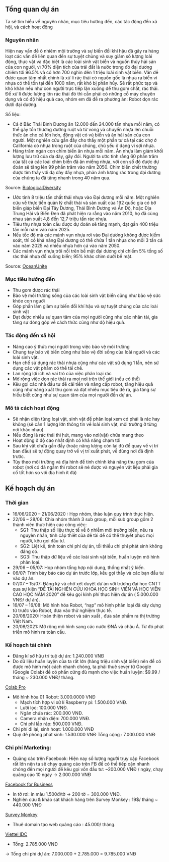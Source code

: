## Tổng quan dự án

Ta sẽ tìm hiểu về nguyên nhân, mục tiêu hướng đến, các tác động đến  xã hội, và cách hoạt động

### Nguyên nhân

Hiện nay vấn đề ô nhiêm môi trường và sự biến đổi khí hậu đã gây ra hàng loạt các vấn đề liên quan đến sự tuyệt chủng và suy giảm số lượng loài động, thực vật và đặc biệt là các loài sinh vật biển và nguồn thủy hải sản của con người, vì 70% diện tích của trái đất là nước trong đó đại dương chiếm tới 96.5% và có hơn 700 nghìn đến 1 triệu loài sinh vật biển. Vấn đề được quan tâm nhất chính là xử lí rác thải có nguồn gốc là nhựa ra biển vì nhựa có thể tồn tại đến 1000 năm, rất khó bị phân hủy. Sẽ rất phức tạp và khó khăn nếu như con người trực tiếp lặn xuống để thu gom chất, rác thải. Để xử lí được lượng lớn rác thải đó thì cần phải có những cỗ máy chuyên dụng và có độ hiệu quả cao, nhóm em đã đề ra phương án: Robot dọn rác dưới đại dương.

Số liệu: 
- Cá ở Bắc Thái Bình Dương ăn 12.000 đến 24.000 tấn nhựa mỗi năm, có thể gây tổn thương đường ruột và tử vong và chuyển nhựa lên chuỗi thức ăn cho cá lớn hơn, động vật có vú biển và ăn hải sản của con người. Một nghiên cứu gần đây cho thấy một phần tư cá tại các chợ ở California có nhựa trong ruột của chúng, chủ yếu ở dạng vi sợi nhựa.
- Hàng trăm ngàn con chim biển ăn nhựa mỗi năm. Ăn nhựa làm giảm khối lượng lưu trữ của dạ dày, gây đói. Người ta ước tính rằng 60 phần trăm của tất cả các loài chim biển đã ăn miếng nhựa, với con số đó được dự đoán sẽ tăng lên 99 phần trăm vào năm 2050. Chim biển chết thường được tìm thấy với dạ dày đầy nhựa, phản ánh lượng rác trong đại dương của chúng ta đã tăng nhanh trong 40 năm qua.
	
Source: [BiologicalDiversity](https://www.biologicaldiversity.org/campaigns/ocean_plastics/#:~:text=Billions%20of%20pounds%20of%20plastic,wildlife%20from%20deadly%20plastic%20pollution/)

- Ước tính 8 triệu tấn chất thải nhựa vào Đại dương mỗi năm. Một nghiên cứu về thực tiễn quản lý chất thải và sản xuất của 192 quốc gia có bờ biển giáp biển Đại Tây Dương, Thái Bình Dương và Ấn Độ, hoặc Địa Trung Hải và Biển Đen đã phát hiện ra rằng vào năm 2010, họ đã cùng nhau sản xuất 4,8 đến 12,7 triệu tấn rác nhựa.
- Tiêu thụ nhựa toàn cầu được dự đoán sẽ tăng mạnh, đạt gần 400 triệu tấn mỗi năm vào năm 2025.
- Nếu tốc độ mà các mảnh vụn nhựa rơi vào Đại dương không được kiểm soát, thì có khả năng Đại dương có thể chứa 1 tấn nhựa cho mỗi 3 tấn cá vào năm 2025 và nhiều nhựa hơn cá vào năm 2050.
- Các mảnh vụn nhựa trôi nổi trên bề mặt đại dương chỉ chiếm 5% tổng số rác thải nhựa đổ xuống biển; 95% khác chìm dưới bề mặt.
	
Source: [OceanUnite](https://www.oceanunite.org/issues/marine-plastic-pollution-2/)

### Mục tiêu hướng đến
- Thu gom được rác thải
- Bảo vệ môi trường sống của các loài sinh vật biển cũng như bảo vệ sức khỏe con người
- Góp phần làm giảm sự biến đổi khí hậu và sự tuyệt chủng của các loài sinh vật
- Đạt được nhiều sự quan tâm của mọi người cũng như các nhân tài, gia tăng sự đóng góp về cách thức cũng như độ hiệu quả.

### Tác động đến xã hội
- Nâng cao ý thức mọi người trong việc bảo vệ môi trường
- Chung tay bảo vệ biển cũng như bảo vệ đời sống của loài người và các loài sinh vật.
- Hạn chế sử dụng rác thải nhựa cũng như các vật sử dụng 1 lần, nên sử dụng các vật phẩm có thể tái chế.
- Lan rộng lợi ích và vai trò của việc phân loại rác
- Mở rộng việc dọn rác thải ra mọi nơi trên thế giới (nếu có thể)
- Kêu gọi các nhà đầu tư để cải tiến và nâng cấp robot, tăng hiệu quả cũng như năng xuất thu gom và đạt nhiều mục tiêu đề ra, gia tăng sự hiểu biết cũng như sự quan tâm của mọi người đến dự án.

### Mô tả cách hoạt động
- Sẽ nhận diện từng loại vật, sinh vật để phân loại xem có phải là rác hay không (sẽ cần 1 lượng lớn thông tin về loài sinh vật, môi trường ở từng nơi khác nhau)
- Nếu đúng là rác thải thì hút, mang vào nơi(vật) chứa mang theo
- Hoạt động ở độ cao nhất định có khả năng chạm tới
- Sau khi vật chứa gần đầy (hoặc năng lượng còn lại đủ để quay về vị trí ban đầu) sẽ tự động quay trở về vị trí xuất phát, về đúng nơi đã định trước.
- Tùy theo môi trường và địa hình để tinh chỉnh khả năng thu gom của robot (nơi có đá ngầm thì robot sẽ né được và nguyên vật liệu phải gia cố tốt hơn so với địa hình ít đá)

## Kế hoạch dự án
### Thời gian
- 16/06/2020 – 21/06/2020 : Họp nhóm, thảo luận quy trình thực hiện.
- 22/06 – 28/06: Chia nhóm thành 3 sub group, mỗi sub group gồm 2 thành viên thực hiện các công việc:
	- SG1: Thu thập số liệu thực tế về ô nhiễm môi trường biển, nêu ra nguyên nhân, tính cấp thiết của đề tài để có thể thuyết phục mọi người, kêu gọi đầu tư.
	- SG2: Liệt kê, tính toán chi phí dự án, tối thiểu chi phí phát sinh không đáng có.
	- SG3: Thu thập dữ liệu về các loài sinh vật biển, huấn luyện mô hình phân loại.
- 29/06 – 05/07: Họp nhóm tổng hợp nội dung, thống nhất ý kiến.
- 06/07: Trình bày báo cáo dự án trước lớp, kêu gọi thầy và các bạn đầu tư vào dự án.
- 07/07 – 15/07: Đăng ký và chờ xét duyệt dự án với trường đại học CNTT qua sự kiện “ĐỀ TÀI NGHIÊN CỨU KHOA HỌC SINH VIÊN VÀ HỌC VIÊN CAO HỌC NĂM 2020” để kêu gọi kinh phí thực hiện dự án ( 5.000.000 VNĐ/ dự án).
- 16/07 – 16/08: Mô hình hóa Robot, “nạp” mô hình phân loại đã xây dựng từ trước vào Robot, đưa vào thử nghiệm thực tế.
- 20/08/2020: Hoàn thiện robot và sản xuất , đưa sản phẩm ra thị trường Việt Nam.
- 20/08/2021: Mở rộng mô hình sang các nước ĐNÁ và châu Á. Từ đó phát triển mô hình ra toàn cầu.

### Kế hoạch tài chính
- Đăng kí sở hữu trí tuệ dự án: 1.240.000 VNĐ
- Do dữ liệu huấn luyện của ta rất lớn (hàng triệu sinh vật biển) nên để có được mô hình một cách nhanh chóng, ta phải thuê sever từ Google (Google Colab) để có phần cứng đủ mạnh cho việc huấn luyện: $9.99 / tháng ~ 230.000 VNĐ/ tháng.

[Colab Pro](https://i.imgur.com/cVqteM0.png)

- Mô hình hóa 01 Robot: 3.000.0000 VNĐ
	- Mạch tích hợp vi xử lí Raspberry pi: 1.500.000 VNĐ.
	- Lưới lọc: 100.000 VNĐ.
	- Ngăn chứa rác: 200.000 VNĐ.
	- Camera nhận diện: 700.000 VNĐ.
	- Chi phí lắp ráp: 500.000 VNĐ. 
- Chi phí đi lại, sinh hoạt: 1.000.000 VNĐ
- Quỹ đề phòng phát sinh: 1.530.000 VNĐ
Tổng cộng : 7.000.000 VNĐ

### Chi phí Marketing:
- Quảng cáo trên Facebook: Hiện nay số lượng người truy cập Facebook rất lớn nên ta sẽ chạy quảng cáo trên FB để có thể tiếp cận nhanh chóng đến mọi người để kêu gọi vốn đầu tư: ~200.000 VNĐ / ngày, chạy quảng cáo 10 ngày -> 2.000.000 VNĐ 

[Facebook for Business](https://i.imgur.com/4LuJa9e.png)

- In tờ rơi: in màu 1.500đ/tờ -> 200 tờ = 300.000 VNĐ.
- Nghiên cứu & khảo sát khách hàng trên Survey Monkey : 19$/ tháng ~ 440.000 VNĐ

[Survey Monkey](https://i.imgur.com/c4dBWLW.png)

- Thuê domain tạo web quảng cáo : 45.000/ tháng.

[Viettel IDC](https://i.imgur.com/c04RzkU.png)

- Tổng: 2.785.000 VNĐ

-> Tổng chi phí dự án: 7.000.000 + 2.785.000 = 9.785.000 VNĐ

